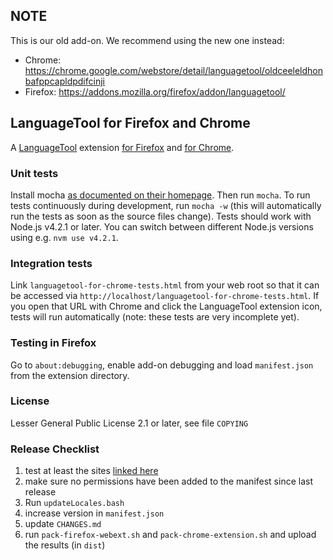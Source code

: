 ## NOTE

This is our old add-on. We recommend using the new one instead:
* Chrome: https://chrome.google.com/webstore/detail/languagetool/oldceeleldhonbafppcapldpdifcinji
* Firefox: https://addons.mozilla.org/firefox/addon/languagetool/

## LanguageTool for Firefox and Chrome

A [LanguageTool](https://languagetool.org) extension [for Firefox](https://addons.mozilla.org/firefox/addon/languagetool/)
and [for Chrome](https://chrome.google.com/webstore/detail/languagetool/oldceeleldhonbafppcapldpdifcinji).

### Unit tests

Install mocha [as documented on their homepage](https://mochajs.org/). Then run `mocha`.
To run tests continuously during development, run `mocha -w`
(this will automatically run the tests as soon as the source files change).
Tests should work with Node.js v4.2.1 or later. You can switch between different
Node.js versions using e.g. `nvm use v4.2.1`.

### Integration tests

Link `languagetool-for-chrome-tests.html` from your web root so that it can be accessed
via `http://localhost/languagetool-for-chrome-tests.html`. If you open that URL with Chrome
and click the LanguageTool extension icon, tests will run automatically (note: these tests
are very incomplete yet).

### Testing in Firefox

Go to `about:debugging`, enable add-on debugging and load `manifest.json` from the
extension directory.


### License

Lesser General Public License 2.1 or later, see file `COPYING`


### Release Checklist

1. test at least the sites [linked here](https://github.com/languagetool-org/languagetool-browser-addon/wiki/Sites-to-test)
2. make sure no permissions have been added to the manifest since last release
3. Run `updateLocales.bash`
4. increase version in `manifest.json`
5. update `CHANGES.md`
6. run `pack-firefox-webext.sh` and `pack-chrome-extension.sh` and upload the 
   results (in `dist`)
